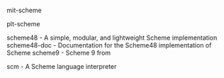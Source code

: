 mit-scheme

plt-scheme


scheme48 - A simple, modular, and lightweight Scheme implementation
scheme48-doc - Documentation for the Scheme48 implementation of Scheme
scheme9 - Scheme 9 from

scm - A Scheme language interpreter
